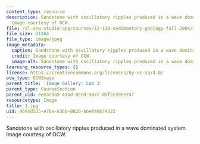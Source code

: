 ```yaml
---
content_type: resource
description: Sandstone with oscillatory ripples produced in a wave dominated system.
  Image courtesy of OCW.
file: /ol-ocw-studio-app/courses/12-110-sedimentary-geology-fall-2004/4695d535e76a636b8820b6ef49b74222_1.jpg
file_size: 31364
file_type: image/jpeg
image_metadata:
  caption: Sandstone with oscillatory ripples produced in a wave dominated system.
  credit: Image courtesy of OCW.
  image-alt: Sandstone with oscillatory ripples produced in a wave dominated system.
learning_resource_types: []
license: https://creativecommons.org/licenses/by-nc-sa/4.0/
ocw_type: OCWImage
parent_title: 'Image Gallery: Lab 3'
parent_type: CourseSection
parent_uid: eeeac8a5-415d-8eed-507c-d5f2c39ee747
resourcetype: Image
title: 1.jpg
uid: 4695d535-e76a-636b-8820-b6ef49b74222
---
```

Sandstone with oscillatory ripples produced in a wave dominated system. Image courtesy of OCW.
